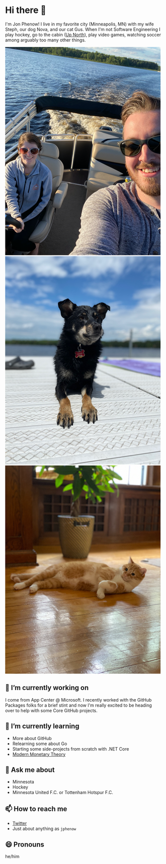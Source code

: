 # Hi there 👋

I'm Jon Phenow! I live in my favorite city (Minneapolis, MN) with my wife Steph, our dog Nova, and our cat Gus. When I'm not Software Engineering I play hockey, go to the cabin ([Up North](https://www.youtube.com/watch?v=8OT684hsC7U)), play video games, watching soccer among arguably too many other things.

![](./jon-steph.png) ![](./nova.png) ![](./gus.png)

## 🔭 I’m currently working on

I come from App Center @ Microsoft. I recently worked with the GitHub Packages folks for a brief stint and now I'm really excited to be heading over to help with some Core GitHub projects.

## 🌱 I’m currently learning

* More about GitHub
* Relearning some about Go
* Starting some side-projects from scratch with .NET Core
* [Modern Monetary Theory](https://www.amazon.com/Deficit-Myth-Monetary-Peoples-Economy/dp/1541736184)

## 💬 Ask me about

* Minnesota
* Hockey
* Minnesota United F.C. or Tottenham Hotspur F.C.

## 📫 How to reach me

* [Twitter](https://twitter.com/jphenow)
* Just about anything as `jphenow`

## 😄 Pronouns

he/him
